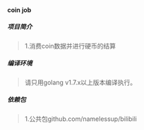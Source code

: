 #### coin job

##### 项目简介
> 1.消费coin数据并进行硬币的结算  

##### 编译环境
> 请只用golang v1.7.x以上版本编译执行。  

##### 依赖包
> 1.公共包github.com/namelessup/bilibili  
 
